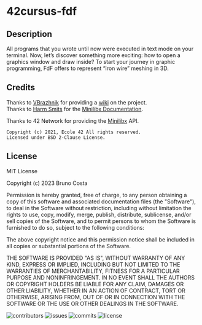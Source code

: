 # 42cursus-fdf

## Description
All programs that you wrote until now were executed in text mode on your terminal. Now, let’s discover something more exciting: how to open a graphics window and draw inside? To start your journey in graphic programming, FdF offers to represent “iron wire” meshing in 3D.

## Credits
Thanks to [VBrazhnik](https://github.com/VBrazhnik/) for providing a [wiki](https://github.com/VBrazhnik/FdF/wiki) on the project.  
Thanks to [Harm Smits](https://github.com/harm-smits) for the [Minilibx Documentation](https://harm-smits.github.io/42docs/libs/minilibx).  

Thanks to 42 Network for providing the [Minilibx](https://github.com/42Paris/minilibx-linux) API.
  ```
  Copyright (c) 2021, Ecole 42 All rights reserved.  
  Licensed under BSD 2-Clause License.
  ```
## License

MIT License

Copyright (c) 2023 Bruno Costa

Permission is hereby granted, free of charge, to any person obtaining a copy
of this software and associated documentation files (the "Software"), to deal
in the Software without restriction, including without limitation the rights
to use, copy, modify, merge, publish, distribute, sublicense, and/or sell
copies of the Software, and to permit persons to whom the Software is
furnished to do so, subject to the following conditions:

The above copyright notice and this permission notice shall be included in all
copies or substantial portions of the Software.

THE SOFTWARE IS PROVIDED "AS IS", WITHOUT WARRANTY OF ANY KIND, EXPRESS OR
IMPLIED, INCLUDING BUT NOT LIMITED TO THE WARRANTIES OF MERCHANTABILITY,
FITNESS FOR A PARTICULAR PURPOSE AND NONINFRINGEMENT. IN NO EVENT SHALL THE
AUTHORS OR COPYRIGHT HOLDERS BE LIABLE FOR ANY CLAIM, DAMAGES OR OTHER
LIABILITY, WHETHER IN AN ACTION OF CONTRACT, TORT OR OTHERWISE, ARISING FROM,
OUT OF OR IN CONNECTION WITH THE SOFTWARE OR THE USE OR OTHER DEALINGS IN THE
SOFTWARE.


![contributors](https://flat.badgen.net/github/contributors/BrunoCostaGH/42cursus-fdf)
![issues](https://flat.badgen.net/github/issues/BrunoCostaGH/42cursus-fdf)
![commits](https://flat.badgen.net/github/commits/BrunoCostaGH/42cursus-fdf/master)
![license](https://flat.badgen.net/github/license/BrunoCostaGH/42cursus-fdf)
